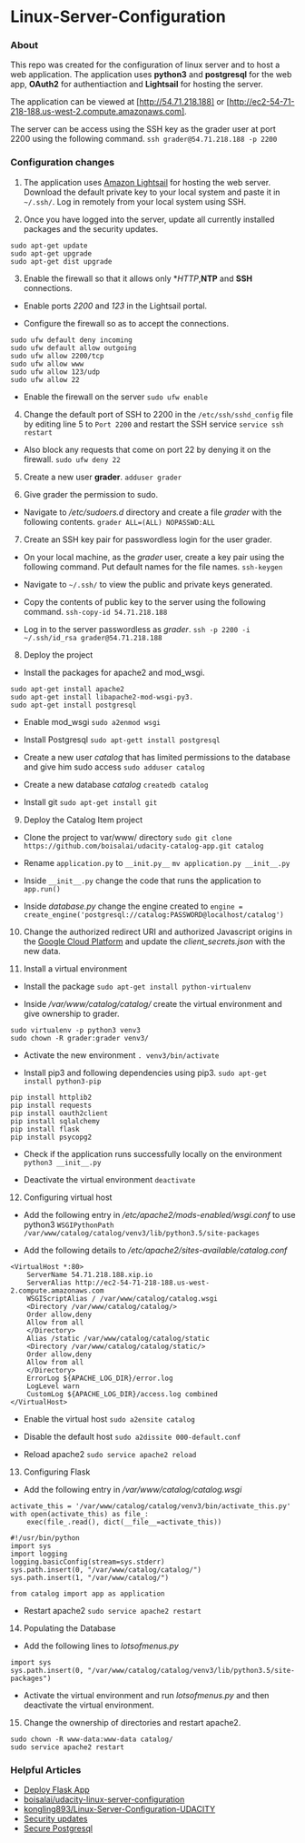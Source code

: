 # Linux-Server-Configuration

### About
This repo was created for the configuration of linux server and to host a web application. The application uses **python3** and **postgresql** for the web app, **OAuth2** for authentiaction and **Lightsail** for hosting the server.

The application can be viewed at [http://54.71.218.188] or [http://ec2-54-71-218-188.us-west-2.compute.amazonaws.com].

The server can be access using the SSH key as the grader user at port 2200 using the following command.
`ssh grader@54.71.218.188 -p 2200`



### Configuration changes

1. The application uses [Amazon Lightsail](https://lightsail.aws.amazon.com/) for hosting the web server. Download the default private key to your local system and paste it in `~/.ssh/`. Log in remotely from your local system using SSH.


2. Once you have logged into the server, update all currently installed packages and the security updates.
```
sudo apt-get update
sudo apt-get upgrade
sudo apt-get dist upgrade
```

3. Enable the firewall so that it allows only **HTTP*,**NTP** and **SSH** connections.

- Enable ports *2200* and *123* in the Lightsail portal.

- Configure the firewall so as to accept the connections.
```
sudo ufw default deny incoming
sudo ufw default allow outgoing
sudo ufw allow 2200/tcp
sudo ufw allow www
sudo ufw allow 123/udp
sudo ufw allow 22
```

- Enable the firewall on the server
`sudo ufw enable`


4. Change the default port of SSH to 2200 in the `/etc/ssh/sshd_config` file by editing line 5 to `Port 2200` and restart the SSH service
`service ssh restart`

- Also block any requests that come on port 22 by denying it on the firewall.
`sudo ufw deny 22`


5. Create a new user **grader**.
``adduser grader``


6. Give grader the permission to sudo.
- Navigate to */etc/sudoers.d* directory and create a file *grader* with the following contents.
`grader ALL=(ALL) NOPASSWD:ALL`


7. Create an SSH key pair for passwordless login for the user grader.
- On your local machine, as the *grader* user, create a key pair using the following command. Put default names for the file names.
`ssh-keygen`

- Navigate to `~/.ssh/` to view the public and private keys generated.

- Copy the contents of public key to the server using the following command.
`ssh-copy-id 54.71.218.188`

- Log in to the server passwordless as *grader*.
`ssh -p 2200 -i ~/.ssh/id_rsa grader@54.71.218.188`

8. Deploy the project
- Install the packages for apache2 and mod_wsgi.
```
sudo apt-get install apache2
sudo apt-get install libapache2-mod-wsgi-py3.
sudo apt-get install postgresql
```
- Enable mod_wsgi
`sudo a2enmod wsgi`

- Install Postgresql
`sudo apt-gett install postgresql`

- Create a new user *catalog* that has limited permissions to the database and give him sudo access
`sudo adduser catalog` 

- Create a new database *catalog*
`createdb catalog`

- Install git
`sudo apt-get install git`

9. Deploy the Catalog Item project
- Clone the project to var/www/ directory
`sudo git clone https://github.com/boisalai/udacity-catalog-app.git catalog`

- Rename `application.py` to `__init.py__`
`mv application.py __init__.py`

- Inside `__init__.py` change the code that runs the application to `app.run()`

- Inside *database.py* change the engine created to
`engine = create_engine('postgresql://catalog:PASSWORD@localhost/catalog')`

10. Change the authorized redirect URI and authorized Javascript origins in the [Google Cloud Platform](console.developers.google.com) and update the *client_secrets.json* with the new data.

11. Install a virtual environment
- Install the package
`sudo apt-get install python-virtualenv`

- Inside */var/www/catalog/catalog/* create the virtual environment and give ownership to grader.
```
sudo virtualenv -p python3 venv3
sudo chown -R grader:grader venv3/
```

- Activate the new environment
`. venv3/bin/activate`

- Install pip3 and following dependencies using pip3.
`sudo apt-get install python3-pip`
```
pip install httplib2
pip install requests
pip install oauth2client
pip install sqlalchemy
pip install flask
pip install psycopg2
```

- Check if the application runs successfully locally on the environment
`python3 __init__.py`

- Deactivate the virtual environment
`deactivate`

12. Configuring virtual host
- Add the following entry in */etc/apache2/mods-enabled/wsgi.conf* to use python3
`WSGIPythonPath /var/www/catalog/catalog/venv3/lib/python3.5/site-packages`

- Add the following details to */etc/apache2/sites-available/catalog.conf*
```
<VirtualHost *:80>
    ServerName 54.71.218.188.xip.io
    ServerAlias http://ec2-54-71-218-188.us-west-2.compute.amazonaws.com
    WSGIScriptAlias / /var/www/catalog/catalog.wsgi
    <Directory /var/www/catalog/catalog/>
    Order allow,deny
    Allow from all
    </Directory>
    Alias /static /var/www/catalog/catalog/static
    <Directory /var/www/catalog/catalog/static/>
    Order allow,deny
    Allow from all
    </Directory>
    ErrorLog ${APACHE_LOG_DIR}/error.log
    LogLevel warn
    CustomLog ${APACHE_LOG_DIR}/access.log combined
</VirtualHost>
```

- Enable the virtual host
`sudo a2ensite catalog`

- Disable the default host
`sudo a2dissite 000-default.conf`

- Reload apache2
`sudo service apache2 reload`


13. Configuring Flask
- Add the following entry in */var/www/catalog/catalog.wsgi*
```
activate_this = '/var/www/catalog/catalog/venv3/bin/activate_this.py'
with open(activate_this) as file_:
    exec(file_.read(), dict(__file__=activate_this))

#!/usr/bin/python
import sys
import logging
logging.basicConfig(stream=sys.stderr)
sys.path.insert(0, "/var/www/catalog/catalog/")
sys.path.insert(1, "/var/www/catalog/")

from catalog import app as application
```
- Restart apache2
`sudo service apache2 restart`

14. Populating the Database

- Add the following lines to *lotsofmenus.py*
```
import sys
sys.path.insert(0, "/var/www/catalog/catalog/venv3/lib/python3.5/site-packages") 
```

- Activate the virtual environment and run *lotsofmenus.py* and then deactivate the virtual environment.

15. Change the ownership of directories and restart apache2.
```
sudo chown -R www-data:www-data catalog/
sudo service apache2 restart
```


### Helpful Articles
- [Deploy Flask App](https://www.digitalocean.com/community/tutorials/how-to-deploy-a-flask-application-on-an-ubuntu-vps)
- [boisalai/udacity-linux-server-configuration](https://github.com/boisalai/udacity-linux-server-configuration.git)
- [kongling893/Linux-Server-Configuration-UDACITY](https://github.com/boisalai/udacity-linux-server-configuration.git)
- [Security updates](https://www.digitalocean.com/community/questions/updating-ubuntu-14-04-security-updates)
- [Secure Postgresql](https://www.digitalocean.com/community/tutorials/how-to-secure-postgresql-on-an-ubuntu-vps)
